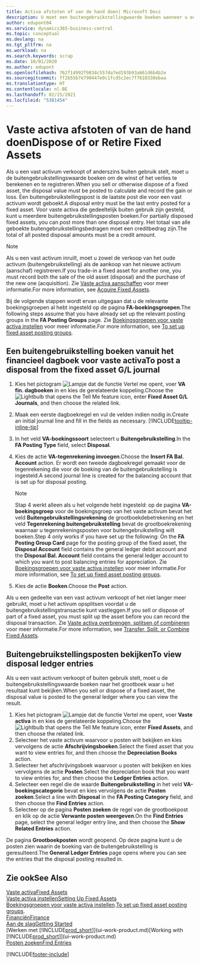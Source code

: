 ```yaml
---
title: Activa afstoten of van de hand doen| Microsoft Docs
description: U moet een buitengebruikstellingwaarde boeken wanneer u een vast activum laat uitvallen, verkoopt of buiten gebruik stelt.
author: edupont04
ms.service: dynamics365-business-central
ms.topic: conceptual
ms.devlang: na
ms.tgt_pltfrm: na
ms.workload: na
ms.search.keywords: scrap
ms.date: 10/01/2020
ms.author: edupont
ms.openlocfilehash: 762f14992f9834c557da7ed193b93a661d6b4b2e
ms.sourcegitcommit: ff2b55b7e790447e0c1fcd5c2ec7f7610338ebaa
ms.translationtype: HT
ms.contentlocale: nl-BE
ms.lasthandoff: 02/15/2021
ms.locfileid: "5381454"
---
```

# <a name="dispose-of-or-retire-fixed-assets"></a><span data-ttu-id="4425d-103">Vaste activa afstoten of van de hand doen</span><span class="sxs-lookup"><span data-stu-id="4425d-103">Dispose of or Retire Fixed Assets</span></span>

<span data-ttu-id="4425d-104">Als u een vast activum verkoopt of anderszins buiten gebruik stelt, moet u de buitengebruikstellingswaarde boeken om de winst of het verlies te berekenen en te registreren.</span><span class="sxs-lookup"><span data-stu-id="4425d-104">When you sell or otherwise dispose of a fixed asset, the disposal value must be posted to calculate and record the gain or loss.</span></span> <span data-ttu-id="4425d-105">Een buitengebruikstellingspost is de laatste post die voor een vast activum wordt geboekt.</span><span class="sxs-lookup"><span data-stu-id="4425d-105">A disposal entry must be the last entry posted for a fixed asset.</span></span> <span data-ttu-id="4425d-106">Voor vaste activa die gedeeltelijk buiten gebruik zijn gesteld, kunt u meerdere buitengebruikstellingsposten boeken.</span><span class="sxs-lookup"><span data-stu-id="4425d-106">For partially disposed fixed assets, you can post more than one disposal entry.</span></span> <span data-ttu-id="4425d-107">Het totaal van alle geboekte buitengebruikstellingsbedragen moet een creditbedrag zijn.</span><span class="sxs-lookup"><span data-stu-id="4425d-107">The total of all posted disposal amounts must be a credit amount.</span></span>  

> [!NOTE]  
> <span data-ttu-id="4425d-108">Als u een vast activum inruilt, moet u zowel de verkoop van het oude activum (buitengebruikstelling) als de aankoop van het nieuwe activum (aanschaf) registreren.</span><span class="sxs-lookup"><span data-stu-id="4425d-108">If you trade-in a fixed asset for another one, you must record both the sale of the old asset (disposal) and the purchase of the new one (acquisition).</span></span> <span data-ttu-id="4425d-109">Zie [Vaste activa aanschaffen](fa-how-acquire.md) voor meer informatie.</span><span class="sxs-lookup"><span data-stu-id="4425d-109">For more information, see [Acquire Fixed Assets](fa-how-acquire.md).</span></span>  

<span data-ttu-id="4425d-110">Bij de volgende stappen wordt ervan uitgegaan dat u de relevante boekingsgroepen al hebt ingesteld op de pagina **FA-boekingsgroepen**.</span><span class="sxs-lookup"><span data-stu-id="4425d-110">The following steps assume that you have already set up the relevant posting groups in the **FA Posting Groups** page.</span></span> <span data-ttu-id="4425d-111">Zie [Boekingsgroepen voor vaste activa instellen](fa-how-setup-general.md#to-set-up-fixed-asset-posting-groups) voor meer informatie.</span><span class="sxs-lookup"><span data-stu-id="4425d-111">For more information, see [To set up fixed asset posting groups](fa-how-setup-general.md#to-set-up-fixed-asset-posting-groups).</span></span>  

## <a name="to-post-a-disposal-from-the-fixed-asset-gl-journal"></a><span data-ttu-id="4425d-112">Een buitengebruikstelling boeken vanuit het financieel dagboek voor vaste activa</span><span class="sxs-lookup"><span data-stu-id="4425d-112">To post a disposal from the fixed asset G/L journal</span></span>

1. <span data-ttu-id="4425d-113">Kies het pictogram ![Lampje dat de functie Vertel me opent](media/ui-search/search_small.png "Vertel me wat u wilt doen"), voer **VA fin. dagboeken** in en kies de gerelateerde koppeling.</span><span class="sxs-lookup"><span data-stu-id="4425d-113">Choose the ![Lightbulb that opens the Tell Me feature](media/ui-search/search_small.png "Tell me what you want to do") icon, enter **Fixed Asset G/L Journals**, and then choose the related link.</span></span>  
2. <span data-ttu-id="4425d-114">Maak een eerste dagboekregel en vul de velden indien nodig in.</span><span class="sxs-lookup"><span data-stu-id="4425d-114">Create an initial journal line and fill in the fields as necessary.</span></span> [!INCLUDE[tooltip-inline-tip](includes/tooltip-inline-tip_md.md)]  
3. <span data-ttu-id="4425d-115">In het veld **VA-boekingssoort** selecteert u **Buitengebruikstelling**.</span><span class="sxs-lookup"><span data-stu-id="4425d-115">In the **FA Posting Type** field, select **Disposal**.</span></span>  
4. <span data-ttu-id="4425d-116">Kies de actie **VA-tegenrekening invoegen**.</span><span class="sxs-lookup"><span data-stu-id="4425d-116">Choose the **Insert FA Bal. Account** action.</span></span> <span data-ttu-id="4425d-117">Er wordt een tweede dagboekregel gemaakt voor de tegenrekening die voor de boeking van de buitengebruikstelling is ingesteld.</span><span class="sxs-lookup"><span data-stu-id="4425d-117">A second journal line is created for the balancing account that is set up for disposal posting.</span></span>  

    > [!NOTE]  
    >  <span data-ttu-id="4425d-118">Stap 4 werkt alleen als u het volgende hebt ingesteld: op de pagina **VA-boekingsgroep** voor de boekingsgroep van het vaste activum bevat het veld **Buitengebruikstellingsrekening** de grootboekdebetrekening en het veld **Tegenrekening buitengebruikstelling** bevat de grootboekrekening waarnaar u tegenrekeningsposten voor buitengebruikstelling wilt boeken.</span><span class="sxs-lookup"><span data-stu-id="4425d-118">Step 4 only works if you have set up the following: On the **FA Posting Group Card** page for the posting group of the fixed asset, the **Disposal Account** field contains the general ledger debit account and the **Disposal Bal. Account** field contains the general ledger account to which you want to post balancing entries for appreciation.</span></span> <span data-ttu-id="4425d-119">Zie [Boekingsgroepen voor vaste activa instellen](fa-how-setup-general.md#to-set-up-fixed-asset-posting-groups) voor meer informatie.</span><span class="sxs-lookup"><span data-stu-id="4425d-119">For more information, see [To set up fixed asset posting groups](fa-how-setup-general.md#to-set-up-fixed-asset-posting-groups).</span></span>  
5. <span data-ttu-id="4425d-120">Kies de actie **Boeken**.</span><span class="sxs-lookup"><span data-stu-id="4425d-120">Choose the **Post** action.</span></span>  

<span data-ttu-id="4425d-121">Als u een gedeelte van een vast activum verkoopt of het niet langer meer gebruikt, moet u het activum opsplitsen voordat u de buitengebruikstellingstransactie kunt vastleggen.</span><span class="sxs-lookup"><span data-stu-id="4425d-121">If you sell or dispose of part of a fixed asset, you must split up the asset before you can record the disposal transaction.</span></span> <span data-ttu-id="4425d-122">Zie [Vaste activa overbrengen, splitsen of combineren](fa-how-trans-split-combine.md) voor meer informatie.</span><span class="sxs-lookup"><span data-stu-id="4425d-122">For more information, see [Transfer, Split, or Combine Fixed Assets](fa-how-trans-split-combine.md).</span></span>  

## <a name="to-view-disposal-ledger-entries"></a><span data-ttu-id="4425d-123">Buitengebruikstellingsposten bekijken</span><span class="sxs-lookup"><span data-stu-id="4425d-123">To view disposal ledger entries</span></span>
<span data-ttu-id="4425d-124">Als u een vast activum verkoopt of buiten gebruik stelt, moet u de buitengebruikstellingswaarde boeken naar het grootboek waar u het resultaat kunt bekijken.</span><span class="sxs-lookup"><span data-stu-id="4425d-124">When you sell or dispose of a fixed asset, the disposal value is posted to the general ledger where you can view the result.</span></span>  

1. <span data-ttu-id="4425d-125">Kies het pictogram ![Lampje dat de functie Vertel me opent](media/ui-search/search_small.png "Vertel me wat u wilt doen"), voer **Vaste activa** in en kies de gerelateerde koppeling.</span><span class="sxs-lookup"><span data-stu-id="4425d-125">Choose the ![Lightbulb that opens the Tell Me feature](media/ui-search/search_small.png "Tell me what you want to do") icon, enter **Fixed Assets**, and then choose the related link.</span></span>  
2. <span data-ttu-id="4425d-126">Selecteer het vaste activum waarvoor u posten wilt bekijken en kies vervolgens de actie **Afschrijvingsboeken**.</span><span class="sxs-lookup"><span data-stu-id="4425d-126">Select the fixed asset that you want to view entries for, and then choose the **Depreciation Books** action.</span></span>  
3. <span data-ttu-id="4425d-127">Selecteer het afschrijvingsboek waarvoor u posten wilt bekijken en kies vervolgens de actie **Posten**.</span><span class="sxs-lookup"><span data-stu-id="4425d-127">Select the depreciation book that you want to view entries for, and then choose the **Ledger Entries** action.</span></span>  
4. <span data-ttu-id="4425d-128">Selecteer een regel die de waarde **Buitengebruikstelling** in het veld **VA-boekingscategorie** bevat en kies vervolgens de actie **Posten zoeken**.</span><span class="sxs-lookup"><span data-stu-id="4425d-128">Select a line with **Disposal** in the **FA Posting Category** field, and then choose the **Find Entries** action.</span></span>  
5. <span data-ttu-id="4425d-129">Selecteer op de pagina **Posten zoeken** de regel van de grootboekpost en klik op de actie **Verwante posten weergeven**.</span><span class="sxs-lookup"><span data-stu-id="4425d-129">On the **Find Entries** page, select the general ledger entry line, and then choose the **Show Related Entries** action.</span></span>  

<span data-ttu-id="4425d-130">De pagina **Grootboekposten** wordt geopend. Op deze pagina kunt u de posten zien waarin de boeking van de buitengebruikstelling is geresulteerd.</span><span class="sxs-lookup"><span data-stu-id="4425d-130">The **General Ledger Entries** page opens where you can see the entries that the disposal posting resulted in.</span></span>  

## <a name="see-also"></a><span data-ttu-id="4425d-131">Zie ook</span><span class="sxs-lookup"><span data-stu-id="4425d-131">See Also</span></span>

[<span data-ttu-id="4425d-132">Vaste activa</span><span class="sxs-lookup"><span data-stu-id="4425d-132">Fixed Assets</span></span>](fa-manage.md)  
[<span data-ttu-id="4425d-133">Vaste activa instellen</span><span class="sxs-lookup"><span data-stu-id="4425d-133">Setting Up Fixed Assets</span></span>](fa-setup.md)  
<span data-ttu-id="4425d-134">[Boekingsgroepen voor vaste activa instellen](fa-how-setup-general.md#to-set-up-fixed-asset-posting-groups).</span><span class="sxs-lookup"><span data-stu-id="4425d-134">[To set up fixed asset posting groups](fa-how-setup-general.md#to-set-up-fixed-asset-posting-groups).</span></span>  
[<span data-ttu-id="4425d-135">Financiën</span><span class="sxs-lookup"><span data-stu-id="4425d-135">Finance</span></span>](finance.md)  
[<span data-ttu-id="4425d-136">Aan de slag</span><span class="sxs-lookup"><span data-stu-id="4425d-136">Getting Started</span></span>](product-get-started.md)  
<span data-ttu-id="4425d-137">[Werken met [!INCLUDE[prod_short](includes/prod_short.md)]](ui-work-product.md)</span><span class="sxs-lookup"><span data-stu-id="4425d-137">[Working with [!INCLUDE[prod_short](includes/prod_short.md)]](ui-work-product.md)</span></span>  
[<span data-ttu-id="4425d-138">Posten zoeken</span><span class="sxs-lookup"><span data-stu-id="4425d-138">Find Entries</span></span>](ui-find-entries.md)  


[!INCLUDE[footer-include](includes/footer-banner.md)]